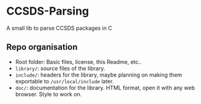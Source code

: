# CCSDS-Parsing
A small lib to parse CCSDS packages in C
## Repo organisation
- Root folder: Basic files, license, this Readme, etc..
- `library/`: source files of the library.
- `include/`: headers for the library, maybe planning on making them exportable to `/usr/local/include` later.
- `doc/`: documentation for the library. HTML format, open it with any web browser. Style to work on.
